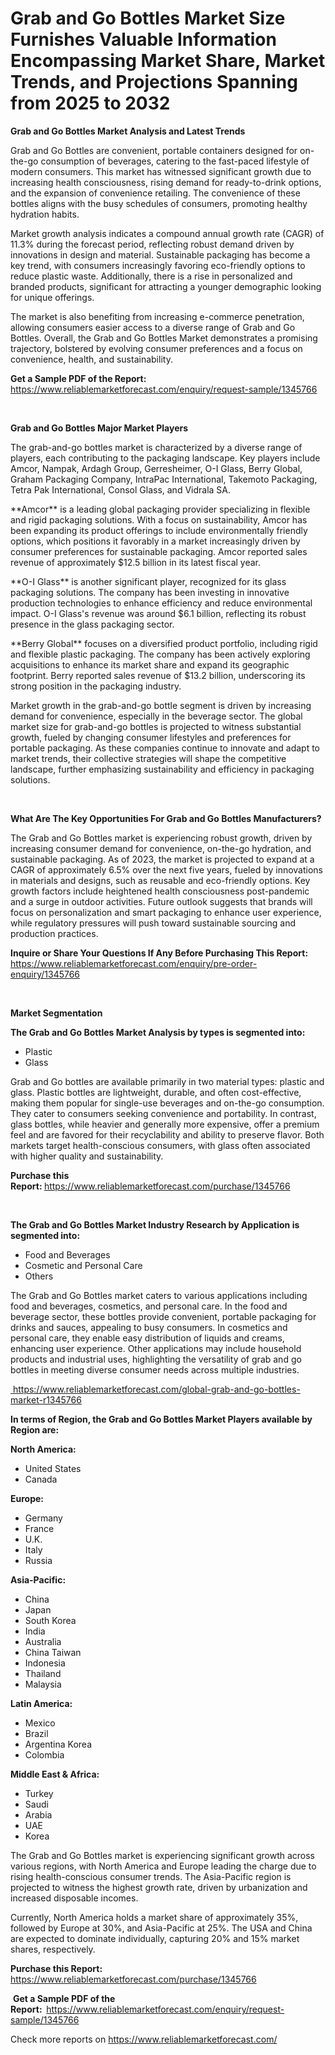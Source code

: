 <p><h1>Grab and Go Bottles Market Size Furnishes Valuable Information Encompassing Market Share, Market Trends, and Projections Spanning from 2025 to 2032</h1></p><p><strong>Grab and Go Bottles Market Analysis and Latest Trends</strong></p>
<p><p>Grab and Go Bottles are convenient, portable containers designed for on-the-go consumption of beverages, catering to the fast-paced lifestyle of modern consumers. This market has witnessed significant growth due to increasing health consciousness, rising demand for ready-to-drink options, and the expansion of convenience retailing. The convenience of these bottles aligns with the busy schedules of consumers, promoting healthy hydration habits.</p><p>Market growth analysis indicates a compound annual growth rate (CAGR) of 11.3% during the forecast period, reflecting robust demand driven by innovations in design and material. Sustainable packaging has become a key trend, with consumers increasingly favoring eco-friendly options to reduce plastic waste. Additionally, there is a rise in personalized and branded products, significant for attracting a younger demographic looking for unique offerings.</p><p>The market is also benefiting from increasing e-commerce penetration, allowing consumers easier access to a diverse range of Grab and Go Bottles. Overall, the Grab and Go Bottles Market demonstrates a promising trajectory, bolstered by evolving consumer preferences and a focus on convenience, health, and sustainability.</p></p>
<p><strong>Get a Sample PDF of the Report:&nbsp;</strong> <a href="https://www.reliablemarketforecast.com/enquiry/request-sample/1345766?utm_campaign=3454&utm_medium=2&utm_source=Github&utm_content=ia&utm_term=05042025&utm_id=grab-and-go-bottles">https://www.reliablemarketforecast.com/enquiry/request-sample/1345766</a></p>
<p>&nbsp;</p>
<p><strong>Grab and Go Bottles Major Market Players</strong></p>
<p><p>The grab-and-go bottles market is characterized by a diverse range of players, each contributing to the packaging landscape. Key players include Amcor, Nampak, Ardagh Group, Gerresheimer, O-I Glass, Berry Global, Graham Packaging Company, IntraPac International, Takemoto Packaging, Tetra Pak International, Consol Glass, and Vidrala SA. </p><p>**Amcor** is a leading global packaging provider specializing in flexible and rigid packaging solutions. With a focus on sustainability, Amcor has been expanding its product offerings to include environmentally friendly options, which positions it favorably in a market increasingly driven by consumer preferences for sustainable packaging. Amcor reported sales revenue of approximately $12.5 billion in its latest fiscal year.</p><p>**O-I Glass** is another significant player, recognized for its glass packaging solutions. The company has been investing in innovative production technologies to enhance efficiency and reduce environmental impact. O-I Glass's revenue was around $6.1 billion, reflecting its robust presence in the glass packaging sector.</p><p>**Berry Global** focuses on a diversified product portfolio, including rigid and flexible plastic packaging. The company has been actively exploring acquisitions to enhance its market share and expand its geographic footprint. Berry reported sales revenue of $13.2 billion, underscoring its strong position in the packaging industry.</p><p>Market growth in the grab-and-go bottle segment is driven by increasing demand for convenience, especially in the beverage sector. The global market size for grab-and-go bottles is projected to witness substantial growth, fueled by changing consumer lifestyles and preferences for portable packaging. As these companies continue to innovate and adapt to market trends, their collective strategies will shape the competitive landscape, further emphasizing sustainability and efficiency in packaging solutions.</p></p>
<p>&nbsp;</p>
<p><strong>What Are The Key Opportunities For Grab and Go Bottles Manufacturers?</strong></p>
<p><p>The Grab and Go Bottles market is experiencing robust growth, driven by increasing consumer demand for convenience, on-the-go hydration, and sustainable packaging. As of 2023, the market is projected to expand at a CAGR of approximately 6.5% over the next five years, fueled by innovations in materials and designs, such as reusable and eco-friendly options. Key growth factors include heightened health consciousness post-pandemic and a surge in outdoor activities. Future outlook suggests that brands will focus on personalization and smart packaging to enhance user experience, while regulatory pressures will push toward sustainable sourcing and production practices.</p></p>
<p><strong>Inquire or Share Your Questions If Any Before Purchasing This Report:</strong> <a href="https://www.reliablemarketforecast.com/enquiry/pre-order-enquiry/1345766?utm_campaign=3454&utm_medium=2&utm_source=Github&utm_content=ia&utm_term=05042025&utm_id=grab-and-go-bottles">https://www.reliablemarketforecast.com/enquiry/pre-order-enquiry/1345766</a></p>
<p>&nbsp;</p>
<p><strong>Market Segmentation</strong></p>
<p><strong>The Grab and Go Bottles Market Analysis by types is segmented into:</strong></p>
<p><ul><li>Plastic</li><li>Glass</li></ul></p>
<p><p>Grab and Go bottles are available primarily in two material types: plastic and glass. Plastic bottles are lightweight, durable, and often cost-effective, making them popular for single-use beverages and on-the-go consumption. They cater to consumers seeking convenience and portability. In contrast, glass bottles, while heavier and generally more expensive, offer a premium feel and are favored for their recyclability and ability to preserve flavor. Both markets target health-conscious consumers, with glass often associated with higher quality and sustainability.</p></p>
<p><strong>Purchase this Report:&nbsp;</strong><a href="https://www.reliablemarketforecast.com/purchase/1345766?utm_campaign=3454&utm_medium=2&utm_source=Github&utm_content=ia&utm_term=05042025&utm_id=grab-and-go-bottles">https://www.reliablemarketforecast.com/purchase/1345766</a></p>
<p>&nbsp;</p>
<p><strong>The Grab and Go Bottles Market Industry Research by Application is segmented into:</strong></p>
<p><ul><li>Food and Beverages</li><li>Cosmetic and Personal Care</li><li>Others</li></ul></p>
<p><p>The Grab and Go Bottles market caters to various applications including food and beverages, cosmetics, and personal care. In the food and beverage sector, these bottles provide convenient, portable packaging for drinks and sauces, appealing to busy consumers. In cosmetics and personal care, they enable easy distribution of liquids and creams, enhancing user experience. Other applications may include household products and industrial uses, highlighting the versatility of grab and go bottles in meeting diverse consumer needs across multiple industries.</p></p>
<p><a href="https://www.reliablemarketforecast.com/global-grab-and-go-bottles-market-r1345766?utm_campaign=3454&utm_medium=2&utm_source=Github&utm_content=ia&utm_term=05042025&utm_id=grab-and-go-bottles">&nbsp;https://www.reliablemarketforecast.com/global-grab-and-go-bottles-market-r1345766</a></p>
<p><strong>In terms of Region, the Grab and Go Bottles Market Players available by Region are:</strong></p>
<p>
    <p> <strong> North America: </strong>
        <ul>
            <li>United States</li>
            <li>Canada</li>
        </ul>
        </p> 
    <p> <strong> Europe: </strong>
        <ul>
            <li>Germany</li>
            <li>France</li>
            <li>U.K.</li>
            <li>Italy</li>
            <li>Russia</li>
        </ul>
        </p> 
    <p> <strong> Asia-Pacific: </strong>
        <ul>
            <li>China</li>
            <li>Japan</li>
            <li>South Korea</li>
            <li>India</li>
            <li>Australia</li>
            <li>China Taiwan</li>
            <li>Indonesia</li>
            <li>Thailand</li>
            <li>Malaysia</li>
        </ul>
        </p> 
    <p> <strong> Latin America: </strong>
        <ul>
            <li>Mexico</li>
            <li>Brazil</li>
            <li>Argentina Korea</li>
            <li>Colombia</li>
        </ul>
        </p> 
    <p> <strong> Middle East & Africa: </strong>
        <ul>
            <li>Turkey</li>
            <li>Saudi</li>
            <li>Arabia</li>
            <li>UAE</li>
            <li>Korea</li>
        </ul>
    </p>
    </p>
<p><p>The Grab and Go Bottles market is experiencing significant growth across various regions, with North America and Europe leading the charge due to rising health-conscious consumer trends. The Asia-Pacific region is projected to witness the highest growth rate, driven by urbanization and increased disposable incomes. </p><p>Currently, North America holds a market share of approximately 35%, followed by Europe at 30%, and Asia-Pacific at 25%. The USA and China are expected to dominate individually, capturing 20% and 15% market shares, respectively.</p></p>
<p><strong>Purchase this Report: </strong><a href="https://www.reliablemarketforecast.com/purchase/1345766?utm_campaign=3454&utm_medium=2&utm_source=Github&utm_content=ia&utm_term=05042025&utm_id=grab-and-go-bottles">https://www.reliablemarketforecast.com/purchase/1345766</a></p>
<p>&nbsp;<strong>Get a Sample PDF of the Report:&nbsp;&nbsp;</strong><a href="https://www.reliablemarketforecast.com/enquiry/request-sample/1345766?utm_campaign=3454&utm_medium=2&utm_source=Github&utm_content=ia&utm_term=05042025&utm_id=grab-and-go-bottles">https://www.reliablemarketforecast.com/enquiry/request-sample/1345766</a></p>
<p><strong></strong></p>
<p>Check more reports on <a href="https://www.reliablemarketforecast.com/?utm_campaign=3454&utm_medium=2&utm_source=Github&utm_content=ia&utm_term=05042025&utm_id=grab-and-go-bottles">https://www.reliablemarketforecast.com/</a></p>